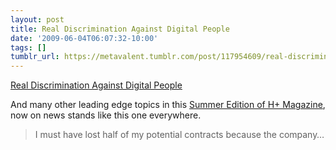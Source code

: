```yaml
---
layout: post
title: Real Discrimination Against Digital People
date: '2009-06-04T06:07:32-10:00'
tags: []
tumblr_url: https://metavalent.tumblr.com/post/117954609/real-discrimination-against-digital-people
---
```

[Real Discrimination Against Digital People](http://metavalent.com/?p=1030)  

And many other leading edge topics in this [Summer Edition of H+ Magazine](http://hplusmagazine.com/digitaledition/2009-summer/%22), now on news stands like this one everywhere.

> I must have lost half of my potential contracts because the company…

